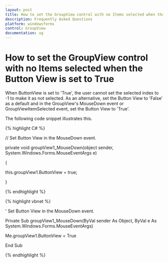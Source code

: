 ```yaml
---
layout: post
title: How to set the GroupView control with no Items selected when the Button View is set to True
description: Frequently Asked Questions
platform: windowsforms
control: GroupView
documentation: ug
---
```

# How to set the GroupView control with no Items selected when the Button View is set to True

When ButtonView is set to 'True', the user cannot set the selected index to -1 to make it as not selected. As an alternative, set the Button View to 'False' as a default and in the GroupView's MouseDown event or GroupViewItemSelected event, set the Button View to 'True'.

The following code snippet illustrates this.

{% highlight C# %} 

// Set Button View in the MouseDown event.

private void groupView1_MouseDown(object sender, System.Windows.Forms.MouseEventArgs e) 

{ 

this.groupView1.ButtonView = true; 

} 

 {% endhighlight %}



{% highlight vbnet %} 

' Set Button View in the MouseDown event. 

Private Sub groupView1_MouseDown(ByVal sender As Object, ByVal e As System.Windows.Forms.MouseEventArgs)

Me.groupView1.ButtonView = True

End Sub

{% endhighlight %}

